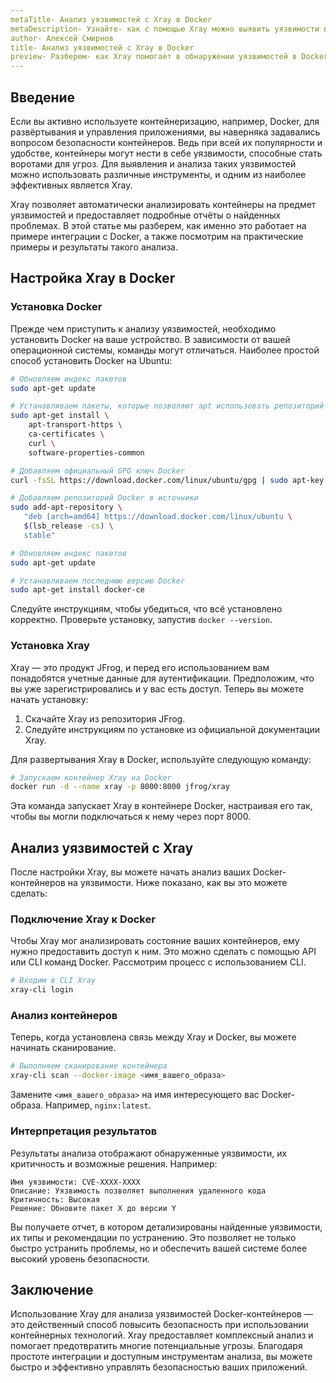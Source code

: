 ```yaml
---
metaTitle- Анализ уязвимостей с Xray в Docker
metaDescription- Узнайте- как с помощью Xray можно выявить уязвимости в контейнерах Docker и защитить ваши приложения. Исследуем возможности и методы.
author- Алексей Смирнов
title- Анализ уязвимостей с Xray в Docker
preview- Разберем- как Xray помогает в обнаружении уязвимостей в Docker контейнерах. Посмотрим примеры кода и изучим возможности инструмента.
---
```


## Введение

Если вы активно используете контейнеризацию, например, Docker, для развёртывания и управления приложениями, вы наверняка задавались вопросом безопасности контейнеров. Ведь при всей их популярности и удобстве, контейнеры могут нести в себе уязвимости, способные стать воротами для угроз. Для выявления и анализа таких уязвимостей можно использовать различные инструменты, и одним из наиболее эффективных является Xray.

Xray позволяет автоматически анализировать контейнеры на предмет уязвимостей и предоставляет подробные отчёты о найденных проблемах. В этой статье мы разберем, как именно это работает на примере интеграции с Docker, а также посмотрим на практические примеры и результаты такого анализа.

## Настройка Xray в Docker

### Установка Docker

Прежде чем приступить к анализу уязвимостей, необходимо установить Docker на ваше устройство. В зависимости от вашей операционной системы, команды могут отличаться. Наиболее простой способ установить Docker на Ubuntu:

```bash
# Обновляем индекс пакетов
sudo apt-get update

# Устанавливаем пакеты, которые позволяют apt использовать репозиторий через HTTPS
sudo apt-get install \
    apt-transport-https \
    ca-certificates \
    curl \
    software-properties-common

# Добавляем официальный GPG ключ Docker
curl -fsSL https://download.docker.com/linux/ubuntu/gpg | sudo apt-key add -

# Добавляем репозиторий Docker в источники
sudo add-apt-repository \
   "deb [arch=amd64] https://download.docker.com/linux/ubuntu \
   $(lsb_release -cs) \
   stable"

# Обновляем индекс пакетов
sudo apt-get update

# Устанавливаем последнюю версию Docker
sudo apt-get install docker-ce
```

Следуйте инструкциям, чтобы убедиться, что всё установлено корректно. Проверьте установку, запустив `docker --version`.

### Установка Xray

Xray — это продукт JFrog, и перед его использованием вам понадобятся учетные данные для аутентификации. Предположим, что вы уже зарегистрировались и у вас есть доступ. Теперь вы можете начать установку:

1. Скачайте Xray из репозитория JFrog.
2. Следуйте инструкциям по установке из официальной документации Xray.

Для развертывания Xray в Docker, используйте следующую команду:

```bash
# Запускаем контейнер Xray на Docker
docker run -d --name xray -p 8000:8000 jfrog/xray
```

Эта команда запускает Xray в контейнере Docker, настраивая его так, чтобы вы могли подключаться к нему через порт 8000.

## Анализ уязвимостей с Xray

После настройки Xray, вы можете начать анализ ваших Docker-контейнеров на уязвимости. Ниже показано, как вы это можете сделать:

### Подключение Xray к Docker

Чтобы Xray мог анализировать состояние ваших контейнеров, ему нужно предоставить доступ к ним. Это можно сделать с помощью API или CLI команд Docker. Рассмотрим процесс с использованием CLI.

```bash
# Входим в CLI Xray
xray-cli login
```

### Анализ контейнеров

Теперь, когда установлена связь между Xray и Docker, вы можете начинать сканирование.

```bash
# Выполняем сканирование контейнера
xray-cli scan --docker-image <имя_вашего_образа>
```

Замените `<имя_вашего_образа>` на имя интересующего вас Docker-образа. Например, `nginx:latest`.

### Интерпретация результатов

Результаты анализа отображают обнаруженные уязвимости, их критичность и возможные решения. Например:

```plain
Имя уязвимости: CVE-XXXX-XXXX
Описание: Уязвимость позволяет выполнения удаленного кода
Критичность: Высокая
Решение: Обновите пакет X до версии Y
```

Вы получаете отчет, в котором детализированы найденные уязвимости, их типы и рекомендации по устранению. Это позволяет не только быстро устранить проблемы, но и обеспечить вашей системе более высокий уровень безопасности.

## Заключение

Использование Xray для анализа уязвимостей Docker-контейнеров — это действенный способ повысить безопасность при использовании контейнерных технологий. Xray предоставляет комплексный анализ и помогает предотвратить многие потенциальные угрозы. Благодаря простоте интеграции и доступным инструментам анализа, вы можете быстро и эффективно управлять безопасностью ваших приложений.